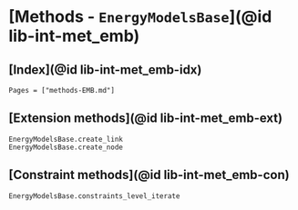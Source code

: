 # [Methods - `EnergyModelsBase`](@id lib-int-met_emb)

## [Index](@id lib-int-met_emb-idx)

```@index
Pages = ["methods-EMB.md"]
```

## [Extension methods](@id lib-int-met_emb-ext)

```@docs
EnergyModelsBase.create_link
EnergyModelsBase.create_node
```

## [Constraint methods](@id lib-int-met_emb-con)

```@docs
EnergyModelsBase.constraints_level_iterate
```
